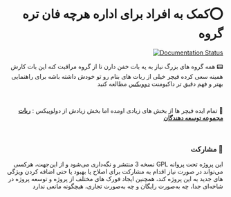 <h1 style="text-align: right;direction: rtl;" dir="rtl">⭕️کمک به افراد برای اداره هرچه فان تره گروه</h1>
<div align="right">
<a href='https://devbax-bot.readthedocs.io/en/latest/?badge=latest'>
    <img src='https://readthedocs.org/projects/devbax-bot/badge/?version=latest' alt='Documentation Status' />
</a>
  </div>
<p style="text-align: right;direction: rtl;" dir="rtl">📟 همه گروه های بزرگ نیاز به یه بات خفن دارن تا از گروه مراقبت کنه این بات کارش همینه سعی کرده فیچر خیلی از ربات های بنام رو تو خودش داشته باشه برای راهنمایی بهتر و فهم دقیق تر داکیومنت <a href="https://devbax-bot.readthedocs.io/en/latest/">دووبکس</a> مطالعه کنید</p>

<br>
<p style="text-align: right;direction: rtl;" dir="rtl">🎊 تمام ایده فیچر ها از بخش های زیادی اومده اما بخش زیادش از دولوپیکس : <a href="https://developix.ir/documentation/IRDevelopersBot"><b>ربات مجموعه توسعه دهندگان</b></a></p>

<br>

<h3 dir="rtl" style="text-align: right;direction: rtl;">🤝 مشارکت</h3>
<p dir="rtl" style="text-align: right;direction: rtl;">این پروژه تحت پروانه GPL نسخه 3 منتشر و نگه‌داری می‌شود و از این‌جهت، هرکسی می‌تواند در صورت نیاز اقدام به مشارکت برای اصلاح یا بهبود یا حتی اضافه کردن ویژگی های جدید به این پروژه کند، همچنین ایجاد فورک های مختلف از پروژه و توسعه پروژه در شاخه‌ای جدا، چه به‌صورت رایگان و چه به‌صورت تجاری، هیچگونه مانعی ندارد</p>

